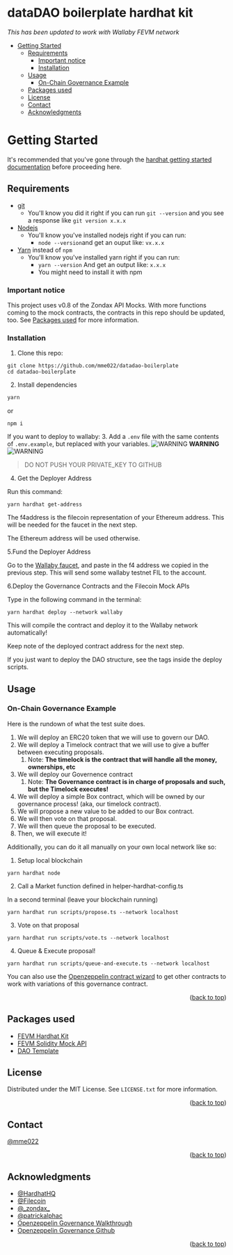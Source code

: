 # dataDAO boilerplate hardhat kit


*This has been updated to work with Wallaby FEVM network*

<div id="top"></div>

- [Getting Started](#getting-started)
  - [Requirements](#requirements)
    - [Important notice](#important-notice)
    - [Installation](#installation)
  - [Usage](#usage)
    - [On-Chain Governance Example](#on-chain-governance-example)
  - [Packages used](#packages-used)
  - [License](#license)
  - [Contact](#contact)
  - [Acknowledgments](#acknowledgments)


<!-- ABOUT THE PROJECT

<!-- GETTING STARTED -->
# Getting Started 


It's recommended that you've gone through the [hardhat getting started documentation](https://hardhat.org/getting-started/) before proceeding here. 

## Requirements

- [git](https://git-scm.com/book/en/v2/Getting-Started-Installing-Git)
  - You'll know you did it right if you can run `git --version` and you see a response like `git version x.x.x`
- [Nodejs](https://nodejs.org/en/)
  - You'll know you've installed nodejs right if you can run:
    - `node --version`and get an ouput like: `vx.x.x`
- [Yarn](https://classic.yarnpkg.com/lang/en/docs/install/) instead of `npm`
  - You'll know you've installed yarn right if you can run:
    - `yarn --version` And get an output like: `x.x.x`
    - You might need to install it with npm

### Important notice

This project uses v0.8 of the Zondax API Mocks. With more functions coming to the mock contracts, the contracts in this repo should be updated, too. See [Packages used](#packages-used) for more information.

### Installation

1. Clone this repo:
```
git clone https://github.com/mme022/datadao-boilerplate
cd datadao-boilerplate
```
2. Install dependencies
```sh
yarn
```

or 

```
npm i 
```

If you want to deploy to wallaby:
3. Add a `.env` file with the same contents of `.env.example`, but replaced with your variables.
![WARNING](https://via.placeholder.com/15/f03c15/000000?text=+) **WARNING** ![WARNING](https://via.placeholder.com/15/f03c15/000000?text=+)
> DO NOT PUSH YOUR PRIVATE_KEY TO GITHUB

4. Get the Deployer Address

Run this command:
```
yarn hardhat get-address
```

The f4address is the filecoin representation of your Ethereum address. This will be needed for the faucet in the next step.

The Ethereum address will be used otherwise.

5.Fund the Deployer Address

Go to the [Wallaby faucet](https://wallaby.network/#faucet), and paste in the f4 address we copied in the previous step. This will send some wallaby testnet FIL to the account.

6.Deploy the Governance Contracts and the Filecoin Mock APIs

Type in the following command in the terminal: 
 
 ```
yarn hardhat deploy --network wallaby
```

This will compile the contract and deploy it to the Wallaby network automatically!

Keep note of the deployed contract address for the next step.

If you just want to deploy the DAO structure, see the tags inside the deploy scripts.


<!-- USAGE EXAMPLES -->
## Usage
### On-Chain Governance Example

Here is the rundown of what the test suite does. 

1. We will deploy an ERC20 token that we will use to govern our DAO.
2. We will deploy a Timelock contract that we will use to give a buffer between executing proposals.
   1. Note: **The timelock is the contract that will handle all the money, ownerships, etc**
3. We will deploy our Governence contract 
   1. Note: **The Governance contract is in charge of proposals and such, but the Timelock executes!**
4. We will deploy a simple Box contract, which will be owned by our governance process! (aka, our timelock contract).
5. We will propose a new value to be added to our Box contract.
6. We will then vote on that proposal.
7. We will then queue the proposal to be executed.
8. Then, we will execute it!


Additionally, you can do it all manually on your own local network like so:

1. Setup local blockchain 
```
yarn hardhat node
```

2. Call a Market function defined in helper-hardhat-config.ts

In a second terminal (leave your blockchain running)
```
yarn hardhat run scripts/propose.ts --network localhost
```

3. Vote on that proposal

```
yarn hardhat run scripts/vote.ts --network localhost
```

4. Queue & Execute proposal!

```
yarn hardhat run scripts/queue-and-execute.ts --network localhost
```


You can also use the [Openzeppelin contract wizard](https://wizard.openzeppelin.com/#governor) to get other contracts to work with variations of this governance contract. 


<p align="right">(<a href="#top">back to top</a>)</p>


<!-- PACKAGES USED -->
## Packages used

* [FEVM Hardhat Kit](https://github.com/filecoin-project/FEVM-Hardhat-Kit)
* [FEVM Solidity Mock API](https://github.com/Zondax/fevm-solidity-mock-api)
* [DAO Template](https://github.com/PatrickAlphaC/dao-template)

<!-- LICENSE -->
## License

Distributed under the MIT License. See `LICENSE.txt` for more information.

<p align="right">(<a href="#top">back to top</a>)</p>



<!-- CONTACT -->
## Contact

[@mme022](https://twitter.com/mme022)

<p align="right">(<a href="#top">back to top</a>)</p>



<!-- ACKNOWLEDGMENTS -->
## Acknowledgments

* [@HardhatHQ](https://twitter.com/HardhatHQ)
* [@Filecoin](https://twitter.com/Filecoin)
* [@_zondax\_](https://twitter.com/_zondax_)
* [@patrickalphac](https://twitter.com/patrickalphac)
* [Openzeppelin Governance Walkthrough](https://docs.openzeppelin.com/contracts/4.x/governance)
* [Openzeppelin Governance Github](https://github.com/OpenZeppelin/openzeppelin-contracts/tree/master/contracts/governance)

<p align="right">(<a href="#top">back to top</a>)</p>

